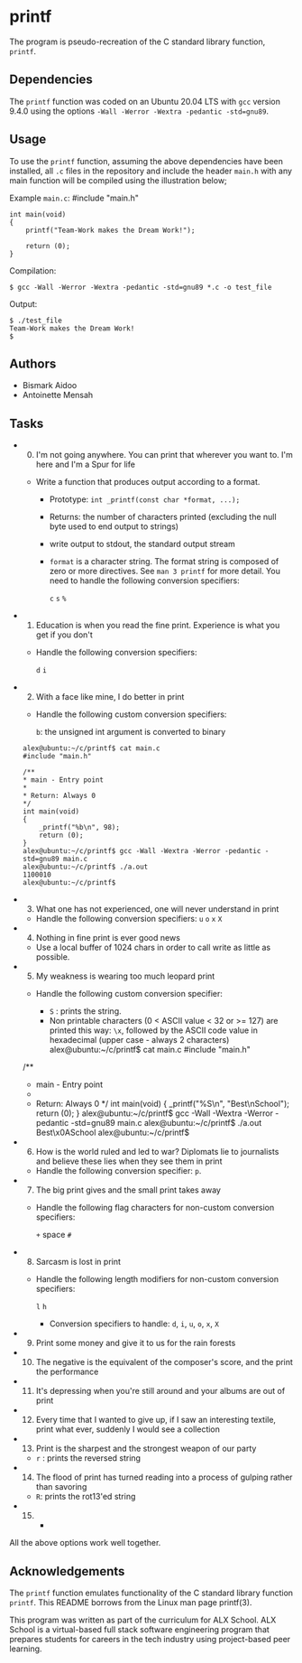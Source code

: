 # printf
The program is pseudo-recreation of the C standard library function, `printf`.

## Dependencies
The `printf` function was coded on an Ubuntu 20.04 LTS with `gcc` version 9.4.0 using the options `-Wall -Werror -Wextra -pedantic -std=gnu89`.

## Usage
To use the `printf` function, assuming the above dependencies have been installed, all `.c` files in the repository and include the header `main.h` with any main function will be compiled using the illustration below;

Example `main.c`:
	#include "main.h"
	
	int main(void)
	{
		printf("Team-Work makes the Dream Work!");
		
		return (0);
	}

Compilation:

	$ gcc -Wall -Werror -Wextra -pedantic -std=gnu89 *.c -o test_file

Output:

```
$ ./test_file
Team-Work makes the Dream Work!
$ 
```
                                                                         

## Authors
- Bismark Aidoo
- Antoinette Mensah

## Tasks
- 0. I'm not going anywhere. You can print that wherever you want to. I'm here and I'm a Spur for life

	* Write a function that produces output according to a format.

		- Prototype: `int _printf(const char *format, ...);`
		- Returns: the number of characters printed (excluding the null byte used to end output to strings)
		- write output to stdout, the standard output stream
		- `format` is a character string. The format string is composed of zero or more directives. See `man 3 printf` for more detail. You need to handle the following conversion specifiers:

			`c`
			`s`
			`%`


- 1. Education is when you read the fine print. Experience is what you get if you don't

	* Handle the following conversion specifiers:

		`d`
		`i` 

- 2. With a face like mine, I do better in print

	* Handle the following custom conversion specifiers:

		`b`: the unsigned int argument is converted to binary

	````
	alex@ubuntu:~/c/printf$ cat main.c
	#include "main.h"

	/**
 	* main - Entry point
 	*
 	* Return: Always 0
 	*/
	int main(void)
	{	
    	_printf("%b\n", 98);
    	return (0);
	}
	alex@ubuntu:~/c/printf$ gcc -Wall -Wextra -Werror -pedantic -std=gnu89 main.c
	alex@ubuntu:~/c/printf$ ./a.out
	1100010
	alex@ubuntu:~/c/printf$
	````

- 3. What one has not experienced, one will never understand in print

	* Handle the following conversion specifiers:
		`u`
		`o`
		`x`
		`X`

- 4. Nothing in fine print is ever good news
	
	* Use a local buffer of 1024 chars in order to call write as little as possible.

- 5. My weakness is wearing too much leopard print

	* Handle the following custom conversion specifier:

		- `S` : prints the string.
		- Non printable characters (0 < ASCII value < 32 or >= 127) are printed this way: `\x`, followed by the ASCII code value in hexadecimal (upper case - always 2 characters)
	alex@ubuntu:~/c/printf$ cat main.c
	#include "main.h"

	/**
 	* main - Entry point
 	*
 	* Return: Always 0
 	*/
	int main(void)
	{
    	_printf("%S\n", "Best\nSchool");
    	return (0);
	}
	alex@ubuntu:~/c/printf$ gcc -Wall -Wextra -Werror -pedantic -std=gnu89 main.c
	alex@ubuntu:~/c/printf$ ./a.out
	Best\x0ASchool
	alex@ubuntu:~/c/printf$

- 6. How is the world ruled and led to war? Diplomats lie to journalists and believe these lies when they see them in print

	* Handle the following conversion specifier: `p`.

- 7. The big print gives and the small print takes away

	* Handle the following flag characters for non-custom conversion specifiers:

		`+`
		space
		`#`

- 8. Sarcasm is lost in print

	* Handle the following length modifiers for non-custom conversion specifiers:

		`l`
		`h`
		- Conversion specifiers to handle: `d`, `i`, `u`, `o`, `x`, `X`

- 9. Print some money and give it to us for the rain forests

- 10. The negative is the equivalent of the composer's score, and the print the performance

- 11. It's depressing when you're still around and your albums are out of print

- 12. Every time that I wanted to give up, if I saw an interesting textile, print what ever, suddenly I would see a collection

- 13. Print is the sharpest and the strongest weapon of our party

	* `r` : prints the reversed string

- 14. The flood of print has turned reading into a process of gulping rather than savoring

	* `R`: prints the rot13'ed string

- 15. *

All the above options work well together.

## Acknowledgements
The `printf` function emulates functionality of the C standard library function `printf`. This README borrows from the Linux man page printf(3).

This program was written as part of the curriculum for ALX School. ALX School is a virtual-based full stack software engineering program that prepares students for careers in the tech industry using project-based peer learning.

